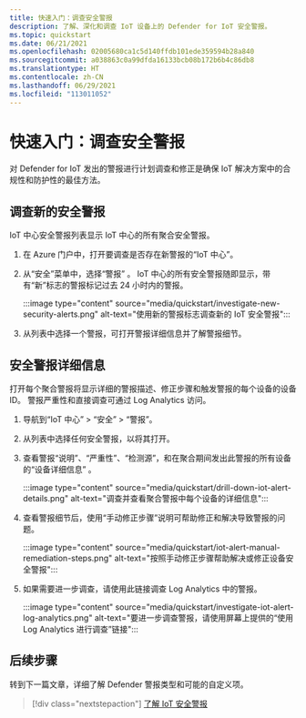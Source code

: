 ```yaml
---
title: 快速入门：调查安全警报
description: 了解、深化和调查 IoT 设备上的 Defender for IoT 安全警报。
ms.topic: quickstart
ms.date: 06/21/2021
ms.openlocfilehash: 02005680ca1c5d140ffdb101ede359594b28a840
ms.sourcegitcommit: a038863c0a99dfda16133bcb08b172b6b4c86db8
ms.translationtype: HT
ms.contentlocale: zh-CN
ms.lasthandoff: 06/29/2021
ms.locfileid: "113011052"
---
```

# <a name="quickstart-investigate-security-alerts"></a>快速入门：调查安全警报

对 Defender for IoT 发出的警报进行计划调查和修正是确保 IoT 解决方案中的合规性和防护性的最佳方法。

## <a name="investigate-new-security-alerts"></a>调查新的安全警报

IoT 中心安全警报列表显示 IoT 中心的所有聚合安全警报。 

1. 在 Azure 门户中，打开要调查是否存在新警报的“IoT 中心”。

1. 从“安全”菜单中，选择“警报” 。 IoT 中心的所有安全警报随即显示，带有“新”标志的警报标记过去 24 小时内的警报。

    :::image type="content" source="media/quickstart/investigate-new-security-alerts.png" alt-text="使用新的警报标志调查新的 IoT 安全警报":::

1. 从列表中选择一个警报，可打开警报详细信息并了解警报细节。 

## <a name="security-alert-details"></a>安全警报详细信息

打开每个聚合警报将显示详细的警报描述、修正步骤和触发警报的每个设备的设备 ID。 警报严重性和直接调查可通过 Log Analytics 访问。 

1. 导航到“IoT 中心” > “安全” > “警报”。 

1. 从列表中选择任何安全警报，以将其打开。 

1. 查看警报“说明”、“严重性”、“检测源”，和在聚合期间发出此警报的所有设备的“设备详细信息”   。

    :::image type="content" source="media/quickstart/drill-down-iot-alert-details.png" alt-text="调查并查看聚合警报中每个设备的详细信息"::: 

1. 查看警报细节后，使用“手动修正步骤”说明可帮助修正和解决导致警报的问题。

    :::image type="content" source="media/quickstart/iot-alert-manual-remediation-steps.png" alt-text="按照手动修正步骤帮助解决或修正设备安全警报":::

1. 如果需要进一步调查，请使用此链接调查 Log Analytics 中的警报。
 
    :::image type="content" source="media/quickstart/investigate-iot-alert-log-analytics.png" alt-text="要进一步调查警报，请使用屏幕上提供的“使用 Log Analytics 进行调查”链接":::

## <a name="next-steps"></a>后续步骤

转到下一篇文章，详细了解 Defender 警报类型和可能的自定义项。

> [!div class="nextstepaction"]
> [了解 IoT 安全警报](concept-security-alerts.md)
